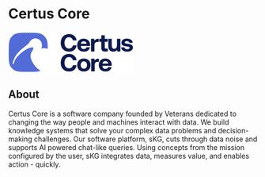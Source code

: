 # Certus Core

![Certus Core](./assets/Certus%20Core.png)

## About

Certus Core is a software company founded by Veterans dedicated to changing the way people and machines interact with data. We build knowledge systems that solve your complex data problems and decision-making challenges. Our software platform, sKG, cuts through data noise and supports AI powered chat-like queries. Using concepts from the mission configured by the user, sKG integrates data, measures value, and enables action - quickly.

